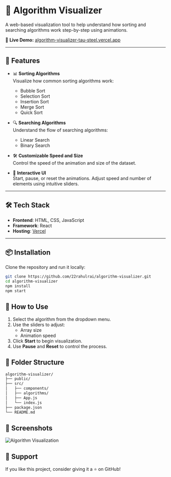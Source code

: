 # 🧠 Algorithm Visualizer

A web-based visualization tool to help understand how sorting and searching algorithms work step-by-step using animations.

🔗 **Live Demo:** [algorithm-visualizer-tau-steel.vercel.app](https://algorithm-visualizer-tau-steel.vercel.app/)

---

## 🚀 Features

- 📊 **Sorting Algorithms**  
  Visualize how common sorting algorithms work:
  - Bubble Sort
  - Selection Sort
  - Insertion Sort
  - Merge Sort
  - Quick Sort

- 🔍 **Searching Algorithms**  
  Understand the flow of searching algorithms:
  - Linear Search
  - Binary Search

- 🛠️ **Customizable Speed and Size**  
  Control the speed of the animation and size of the dataset.

- 🧩 **Interactive UI**  
  Start, pause, or reset the animations. Adjust speed and number of elements using intuitive sliders.

---

## 🛠️ Tech Stack

- **Frontend**: HTML, CSS, JavaScript
- **Framework**: React
- **Hosting**: [Vercel](https://vercel.com/)

---

## 📦 Installation

Clone the repository and run it locally:

```bash
git clone https://github.com/22rahulrai/algorithm-visualizer.git
cd algorithm-visualizer
npm install
npm start

```

## 🧪 How to Use

1. Select the algorithm from the dropdown menu.
2. Use the sliders to adjust:
   - Array size
   - Animation speed
3. Click **Start** to begin visualization.
4. Use **Pause** and **Reset** to control the process.


## 📁 Folder Structure
```bash
algorithm-visualizer/
├── public/
├── src/
│   ├── components/
│   ├── algorithms/
│   ├── App.js
│   └── index.js
├── package.json
└── README.md
```

## 📸 Screenshots
![Algorithm Visualization](https://github.com/user-attachments/assets/a521f4ed-26ad-4e3d-b301-d7301e5a55be)


## 🌟 Support
If you like this project, consider giving it a ⭐ on GitHub!

